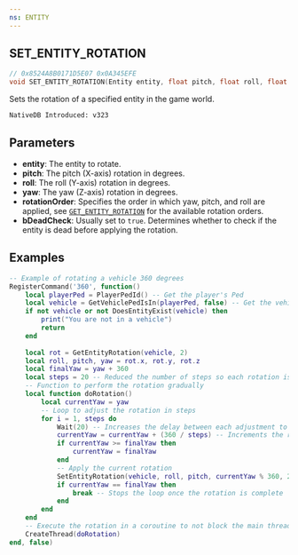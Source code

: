 ```yaml
---
ns: ENTITY
---
```

## SET_ENTITY_ROTATION

```c
// 0x8524A8B0171D5E07 0x0A345EFE
void SET_ENTITY_ROTATION(Entity entity, float pitch, float roll, float yaw, int rotationOrder, BOOL bDeadCheck);
```

Sets the rotation of a specified entity in the game world.

```
NativeDB Introduced: v323
```

## Parameters
* **entity**: The entity to rotate.
* **pitch**: The pitch (X-axis) rotation in degrees.
* **roll**: The roll (Y-axis) rotation in degrees.
* **yaw**: The yaw (Z-axis) rotation in degrees.
* **rotationOrder**: Specifies the order in which yaw, pitch, and roll are applied, see [`GET_ENTITY_ROTATION`](#_0xAFBD61CC738D9EB9) for the available rotation orders.
* **bDeadCheck**: Usually set to `true`. Determines whether to check if the entity is dead before applying the rotation.

## Examples
```lua
-- Example of rotating a vehicle 360 degrees
RegisterCommand('360', function()
    local playerPed = PlayerPedId() -- Get the player's Ped
    local vehicle = GetVehiclePedIsIn(playerPed, false) -- Get the vehicle the player is currently in.
    if not vehicle or not DoesEntityExist(vehicle) then
        print("You are not in a vehicle")
        return
    end
    
    local rot = GetEntityRotation(vehicle, 2)
    local roll, pitch, yaw = rot.x, rot.y, rot.z
    local finalYaw = yaw + 360
    local steps = 20 -- Reduced the number of steps so each rotation is larger
    -- Function to perform the rotation gradually
    local function doRotation()
        local currentYaw = yaw
        -- Loop to adjust the rotation in steps
        for i = 1, steps do
            Wait(20) -- Increases the delay between each adjustment to make the animation slower
            currentYaw = currentYaw + (360 / steps) -- Increments the rotation
            if currentYaw >= finalYaw then
                currentYaw = finalYaw
            end
            -- Apply the current rotation
            SetEntityRotation(vehicle, roll, pitch, currentYaw % 360, 2, true)
            if currentYaw == finalYaw then
                break -- Stops the loop once the rotation is complete
            end
        end
    end
    -- Execute the rotation in a coroutine to not block the main thread
    CreateThread(doRotation)
end, false)
```
